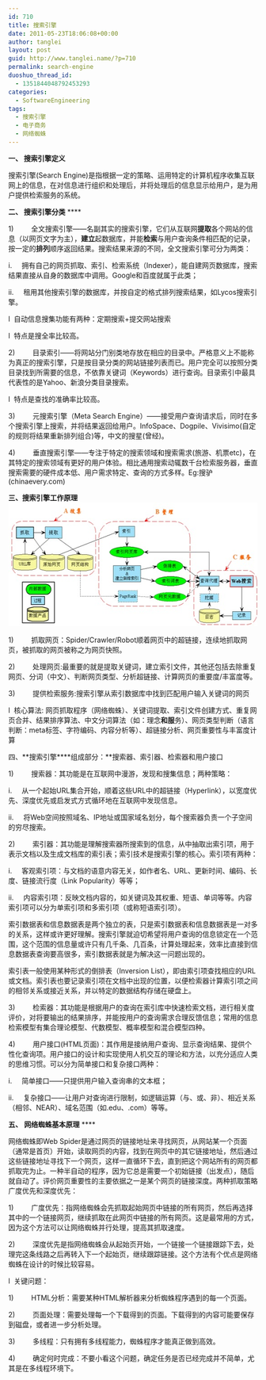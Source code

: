 ```yaml
---
id: 710
title: 搜索引擎
date: 2011-05-23T18:06:08+00:00
author: tanglei
layout: post
guid: http://www.tanglei.name/?p=710
permalink: search-engine
duoshuo_thread_id:
  - 1351844048792453293
categories:
  - SoftwareEngineering
tags:
  - 搜索引擎
  - 电子商务
  - 网络蜘蛛
---
```

**一、 搜索引擎定义**
  
搜索引擎(Search Engine)是指根据一定的策略、运用特定的计算机程序收集互联网上的信息，在对信息进行组织和处理后，并将处理后的信息显示给用户，是为用户提供检索服务的系统。
  
**二、 **搜索引擎******分类** ****
  
1)         全文搜索引擎——名副其实的搜索引擎，它们从互联网**提取**各个网站的信息（以网页文字为主），**建立**起数据库，并能**检索**与用户查询条件相匹配的记录，按一定的**排列**顺序返回结果。搜索结果来源的不同，全文搜索引擎可分为两类：
  
i.     拥有自己的网页抓取、索引、检索系统（Indexer），能自建网页数据库，搜索结果直接从自身的数据库中调用。Google和百度就属于此类；
  
ii.     租用其他搜索引擎的数据库，并按自定的格式排列搜索结果，如Lycos搜索引擎。
  
l  自动信息搜集功能有两种：定期搜索+提交网站搜索
  
l  特点是搜全率比较高。
  
2)         目录索引——将网站分门别类地存放在相应的目录中。严格意义上不能称为真正的搜索引擎，只是按目录分类的网站链接列表而已。用户完全可以按照分类目录找到所需要的信息，不依靠关键词（Keywords）进行查询。目录索引中最具代表性的是Yahoo、新浪分类目录搜索。
  
l  特点是查找的准确率比较高。

3)         元搜索引擎（Meta Search Engine）——接受用户查询请求后，同时在多个搜索引擎上搜索，并将结果返回给用户。InfoSpace、Dogpile、Vivisimo(自定的规则将结果重新排列组合)等，中文的搜星(曾经)。

4)         垂直搜索引擎——专注于特定的搜索领域和搜索需求(旅游、机票etc)，在其特定的搜索领域有更好的用户体验。相比通用搜索动辄数千台检索服务器，垂直搜索需要的硬件成本低、用户需求特定、查询的方式多样。Eg:搜驴(chinaevery.com)

**三、**搜索引擎******工作原理** **[<img class="aligncenter size-full wp-image-711" title="search-engine" src="/wp-content/uploads/2011/05/search-engine.jpg" alt="搜索引擎" width="552" height="250" />](/wp-content/uploads/2011/05/search-engine.jpg)**
  
1)         抓取网页：Spider/Crawler/Robot顺着网页中的超链接，连续地抓取网页，被抓取的网页被称之为网页快照。
  
2)         处理网页:最重要的就是提取关键词，建立索引文件，其他还包括去除重复网页、分词（中文）、判断网页类型、分析超链接、计算网页的重要度/丰富度等。
  
3)         提供检索服务:搜索引擎从索引数据库中找到匹配用户输入关键词的网页

l  核心算法: 网页抓取程序（网络蜘蛛）、关键词提取、索引文件创建方式、重复网页合并、结果排序算法、中文分词算法（如：理念**和服**务）、网页类型判断（语言判断：meta标签、字符编码、内容分析等）、超链接分析、网页重要性与丰富度计算

四、**搜索引擎****组成部分：**搜索器、索引器、检索器和用户接口
  
1)         搜索器：其功能是在互联网中漫游，发现和搜集信息；两种策略：
  
i.     从一个起始URL集合开始，顺着这些URL中的超链接（Hyperlink），以宽度优先、深度优先或启发式方式循环地在互联网中发现信息。
  
ii.     将Web空间按照域名、IP地址或国家域名划分，每个搜索器负责一个子空间的穷尽搜索。

2)         索引器：其功能是理解搜索器所搜索到的信息，从中抽取出索引项，用于表示文档以及生成文档库的索引表；索引技术是搜索引擎的核心。索引项有两种：
  
i.     客观索引项：与文档的语意内容无关，如作者名、URL、更新时间、编码、长度、链接流行度（Link Popularity）等等；
  
ii.     内容索引项：反映文档内容的，如关键词及其权重、短语、单词等等。内容索引项可以分为单索引项和多索引项（或称短语索引项）。

索引数据表和信息数据表是两个独立的表，只是索引数据表和信息数据表是一对多的关系，这样或许更好理解。搜索引擎就迫切希望将用户查询的信息锁定在一个范围，这个范围的信息量或许只有几千条、几百条，计算处理起来，效率比直接到信息数据表查询要高很多，索引数据表就是为解决这一问题出现的。
  
索引表一般使用某种形式的倒排表（Inversion List），即由索引项查找相应的URL或文档。索引表也要记录索引项在文档中出现的位置，以便检索器计算索引项之间的相邻关系或接近关系，并以特定的数据结构存储在硬盘上。

3)         检索器：其功能是根据用户的查询在索引库中快速检索文档，进行相关度评价，对将要输出的结果排序，并能按用户的查询需求合理反馈信息；常用的信息检索模型有集合理论模型、代数模型、概率模型和混合模型四种。

4)         用户接口(HTML页面)：其作用是接纳用户查询、显示查询结果、提供个性化查询项。用户接口的设计和实现使用人机交互的理论和方法，以充分适应人类的思维习惯。可以分为简单接口和复杂接口两种：
  
i.     简单接口——只提供用户输入查询串的文本框；
  
ii.     复杂接口——让用户对查询进行限制，如逻辑运算（与、或、非）、相近关系（相邻、NEAR）、域名范围（如.edu、.com）等等。

**五、** **网络蜘蛛基本原理** ****
  
网络蜘蛛即Web Spider是通过网页的链接地址来寻找网页，从网站某一个页面（通常是首页）开始，读取网页的内容，找到在网页中的其它链接地址，然后通过这些链接地址寻找下一个网页，这样一直循环下去，直到把这个网站所有的网页都抓取完为止。一种半自动的程序，因为它总是需要一个初始链接（出发点），随后就自动了。评价网页重要性的主要依据之一是某个网页的链接深度。两种抓取策略广度优先和深度优先：
  
1)         广度优先：指网络蜘蛛会先抓取起始网页中链接的所有网页，然后再选择其中的一个链接网页，继续抓取在此网页中链接的所有网页。这是最常用的方式，因为这个方法可以让网络蜘蛛并行处理，提高其抓取速度。
  
2)         深度优先是指网络蜘蛛会从起始页开始，一个链接一个链接跟踪下去，处理完这条线路之后再转入下一个起始页，继续跟踪链接。这个方法有个优点是网络蜘蛛在设计的时候比较容易。
  
l  关键问题：
  
1)         HTML分析：需要某种HTML解析器来分析蜘蛛程序遇到的每一个页面。
  
2)         页面处理：需要处理每一个下载得到的页面。下载得到的内容可能要保存到磁盘，或者进一步分析处理。
  
3)         多线程：只有拥有多线程能力，蜘蛛程序才能真正做到高效。
  
4)         确定何时完成：不要小看这个问题，确定任务是否已经完成并不简单，尤其是在多线程环境下。
